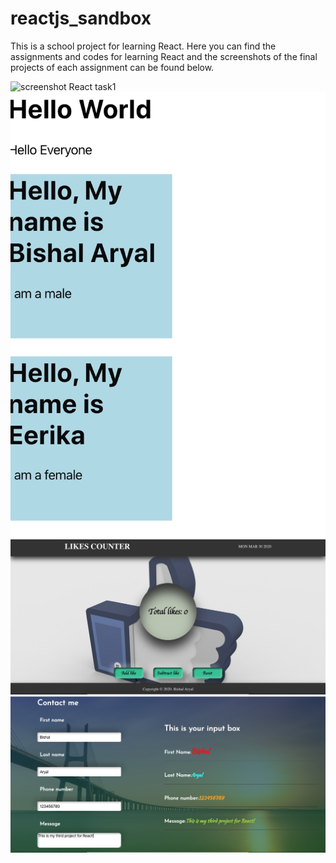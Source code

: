 # reactjs_sandbox

This is a school project for learning React. Here you can find the assignments and codes for learning React and the screenshots of the final projects of each assignment can be found below.

![screenshot React task1](/1_task/public/React_1_task.png)
![screenshot React task2](/2_task/public/React_task_2.png)
![screenshot React task3](/3_task/public/React_Task3.png)
![screenshot React task4](/4_task/public/React_4_task.png)
